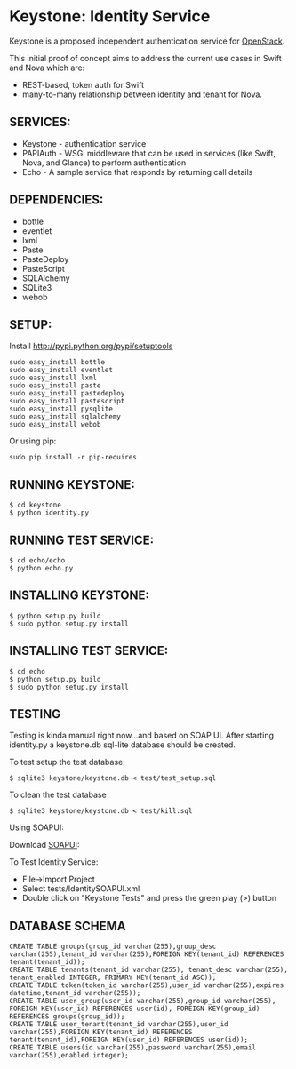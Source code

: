 Keystone: Identity Service
==========================

Keystone is a proposed independent authentication service for [OpenStack](http://www.openstack.org).

This initial proof of concept aims to address the current use cases in Swift and Nova which are:

* REST-based, token auth for Swift
* many-to-many relationship between identity and tenant for Nova.


SERVICES:
---------

* Keystone - authentication service
* PAPIAuth - WSGI middleware that can be used in services (like Swift, Nova, and Glance) to perform authentication
* Echo     - A sample service that responds by returning call details


DEPENDENCIES:
-------------

* bottle
* eventlet
* lxml
* Paste
* PasteDeploy
* PasteScript
* SQLAlchemy
* SQLite3
* webob


SETUP:
------

Install http://pypi.python.org/pypi/setuptools

    sudo easy_install bottle
    sudo easy_install eventlet
    sudo easy_install lxml
    sudo easy_install paste
    sudo easy_install pastedeploy
    sudo easy_install pastescript
    sudo easy_install pysqlite
    sudo easy_install sqlalchemy
    sudo easy_install webob

Or using pip:

    sudo pip install -r pip-requires


RUNNING KEYSTONE:
-----------------

    $ cd keystone
    $ python identity.py


RUNNING TEST SERVICE:
---------------------

    $ cd echo/echo
    $ python echo.py


INSTALLING KEYSTONE:
--------------------

    $ python setup.py build
    $ sudo python setup.py install


INSTALLING TEST SERVICE:
------------------------

    $ cd echo
    $ python setup.py build
    $ sudo python setup.py install


TESTING
-------

Testing is kinda manual right now...and based on SOAP UI.  After
starting identity.py a keystone.db sql-lite database should be created.

To test setup the test database:

    $ sqlite3 keystone/keystone.db < test/test_setup.sql

To clean the test database

    $ sqlite3 keystone/keystone.db < test/kill.sql

Using SOAPUI:

Download [SOAPUI](http://sourceforge.net/projects/soapui/files/):

To Test Identity Service:

* File->Import Project
* Select tests/IdentitySOAPUI.xml
* Double click on "Keystone Tests" and press the green play (>) button


DATABASE SCHEMA
---------------

    CREATE TABLE groups(group_id varchar(255),group_desc varchar(255),tenant_id varchar(255),FOREIGN KEY(tenant_id) REFERENCES tenant(tenant_id));
    CREATE TABLE tenants(tenant_id varchar(255), tenant_desc varchar(255), tenant_enabled INTEGER, PRIMARY KEY(tenant_id ASC));
    CREATE TABLE token(token_id varchar(255),user_id varchar(255),expires datetime,tenant_id varchar(255));
    CREATE TABLE user_group(user_id varchar(255),group_id varchar(255), FOREIGN KEY(user_id) REFERENCES user(id), FOREIGN KEY(group_id) REFERENCES groups(group_id));
    CREATE TABLE user_tenant(tenant_id varchar(255),user_id varchar(255),FOREIGN KEY(tenant_id) REFERENCES tenant(tenant_id),FOREIGN KEY(user_id) REFERENCES user(id));
    CREATE TABLE users(id varchar(255),password varchar(255),email varchar(255),enabled integer);
